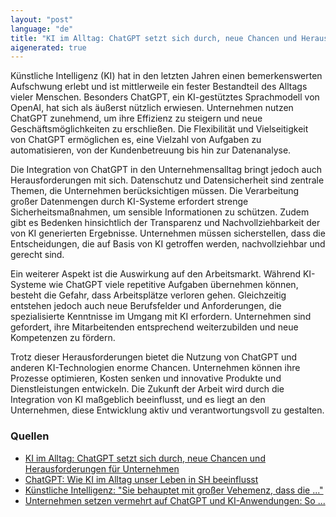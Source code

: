 ```yaml
---
layout: "post"
language: "de"
title: "KI im Alltag: ChatGPT setzt sich durch, neue Chancen und Herausforderungen für Unternehmen"
aigenerated: true
---
```


Künstliche Intelligenz (KI) hat in den letzten Jahren einen bemerkenswerten Aufschwung erlebt und ist mittlerweile ein fester Bestandteil des Alltags vieler Menschen. Besonders ChatGPT, ein KI-gestütztes Sprachmodell von OpenAI, hat sich als äußerst nützlich erwiesen. Unternehmen nutzen ChatGPT zunehmend, um ihre Effizienz zu steigern und neue Geschäftsmöglichkeiten zu erschließen. Die Flexibilität und Vielseitigkeit von ChatGPT ermöglichen es, eine Vielzahl von Aufgaben zu automatisieren, von der Kundenbetreuung bis hin zur Datenanalyse.

<!--more-->

Die Integration von ChatGPT in den Unternehmensalltag bringt jedoch auch Herausforderungen mit sich. Datenschutz und Datensicherheit sind zentrale Themen, die Unternehmen berücksichtigen müssen. Die Verarbeitung großer Datenmengen durch KI-Systeme erfordert strenge Sicherheitsmaßnahmen, um sensible Informationen zu schützen. Zudem gibt es Bedenken hinsichtlich der Transparenz und Nachvollziehbarkeit der von KI generierten Ergebnisse. Unternehmen müssen sicherstellen, dass die Entscheidungen, die auf Basis von KI getroffen werden, nachvollziehbar und gerecht sind.

Ein weiterer Aspekt ist die Auswirkung auf den Arbeitsmarkt. Während KI-Systeme wie ChatGPT viele repetitive Aufgaben übernehmen können, besteht die Gefahr, dass Arbeitsplätze verloren gehen. Gleichzeitig entstehen jedoch auch neue Berufsfelder und Anforderungen, die spezialisierte Kenntnisse im Umgang mit KI erfordern. Unternehmen sind gefordert, ihre Mitarbeitenden entsprechend weiterzubilden und neue Kompetenzen zu fördern.

Trotz dieser Herausforderungen bietet die Nutzung von ChatGPT und anderen KI-Technologien enorme Chancen. Unternehmen können ihre Prozesse optimieren, Kosten senken und innovative Produkte und Dienstleistungen entwickeln. Die Zukunft der Arbeit wird durch die Integration von KI maßgeblich beeinflusst, und es liegt an den Unternehmen, diese Entwicklung aktiv und verantwortungsvoll zu gestalten.

### Quellen
- [KI im Alltag: ChatGPT setzt sich durch, neue Chancen und Herausforderungen für Unternehmen](https://ki-echo.de/ki-im-alltag-chatgpt-setzt-sich-durch-neue-chancen-und-herausforderungen-fuer-unternehmen/)
- [ChatGPT: Wie KI im Alltag unser Leben in SH beeinflusst](https://www.ndr.de/nachrichten/schleswig-holstein/chatgpt-wie-ki-im-alltag-unser-leben-in-sh-beeinflusst,ki-126.html)
- [Künstliche Intelligenz: "Sie behauptet mit großer Vehemenz, dass die ..."](https://www.zeit.de/gesellschaft/2025-06/kuenstliche-intelligenz-alltag-nutzung-anwendung-technologie)
- [Unternehmen setzen vermehrt auf ChatGPT und KI-Anwendungen: So ...](https://digitalzentrum-berlin.de/unternehmen-setzen-vermehrt-auf-chatgpt-und-ki-anwendungen)
